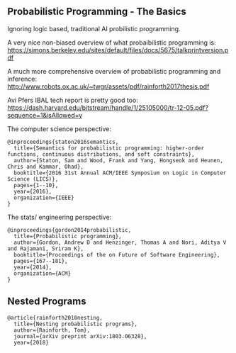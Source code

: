 
## Probabilistic Programming - The Basics

Ignoring logic based, traditional AI probilistic programming. 

A very nice non-biased overview of what probaibilistic programming is: https://simons.berkeley.edu/sites/default/files/docs/5675/talkprintversion.pdf

A much more comprehensive overview of probabilistic programming and inference: http://www.robots.ox.ac.uk/~twgr/assets/pdf/rainforth2017thesis.pdf

Avi Pfers IBAL tech report is pretty good too: https://dash.harvard.edu/bitstream/handle/1/25105000/tr-12-05.pdf?sequence=1&isAllowed=y
 
The computer science perspective:
```
@inproceedings{staton2016semantics,
  title={Semantics for probabilistic programming: higher-order functions, continuous distributions, and soft constraints},
  author={Staton, Sam and Wood, Frank and Yang, Hongseok and Heunen, Chris and Kammar, Ohad},
  booktitle={2016 31st Annual ACM/IEEE Symposium on Logic in Computer Science (LICS)},
  pages={1--10},
  year={2016},
  organization={IEEE}
}
```

The stats/ engineering perspective:

```
@inproceedings{gordon2014probabilistic,
  title={Probabilistic programming},
  author={Gordon, Andrew D and Henzinger, Thomas A and Nori, Aditya V and Rajamani, Sriram K},
  booktitle={Proceedings of the on Future of Software Engineering},
  pages={167--181},
  year={2014},
  organization={ACM}
}
```

## Nested Programs

```
@article{rainforth2018nesting,
  title={Nesting probabilistic programs},
  author={Rainforth, Tom},
  journal={arXiv preprint arXiv:1803.06328},
  year={2018}
```
